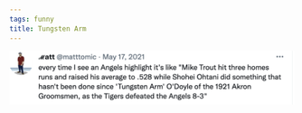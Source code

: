 ```yaml
---
tags: funny
title: Tungsten Arm
---
```


![tungstenarm.png](https://raw.githubusercontent.com/muneer78/muneer78.github.io/master/images/tungstenarm.png)

